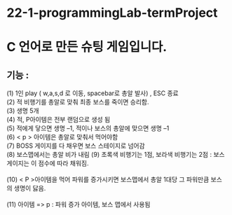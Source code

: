 # 22-1-programmingLab-termProject

# C 언어로 만든 슈팅 게임입니다.

## 기능 : 
(1) 1인 play ( w,a,s,d 로 이동, spacebar로 총알 발사) , ESC 종료
<br>
(2) 적 비행기를 총알로 맞춰 최종 보스를 죽이면 승리함.
<br>
(3) 생명 5개
<br>
(4) 적, P아이템은 전부 랜덤으로 생성 됨
<br>
(5) 적에게 닿으면 생명 –1, 적이나 보스의 총알에 맞으면 생명 –1
<br>
(6) < p > 아이템은 총알로 맞춰서 먹어야함
<br>
(7) BOSS 게이지를 다 채우면 보스 스테이지로 넘어감
<br>
(8) 보스맵에서는 총알 비가 내림
(9) 초록색 비행기는 1점, 보라색 비행기는 2점 : 보스 게이지는 이 점수에 따라 채워짐.
<br>  
(10) < P >아이템을 먹어 파워를 증가시키면 보스맵에서 총알 1대당 그 파워만큼 보스의 생명이 닳음.
<br>  
(11) 아이템 => p : 파워 증가 아이템, 보스 맵에서 사용됨
